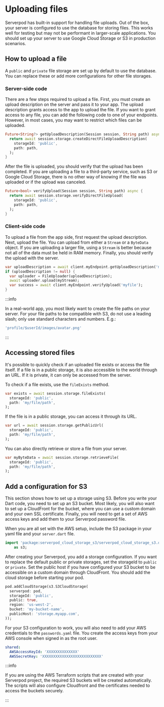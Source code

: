 # Uploading files
Serverpod has built-in support for handling file uploads. Out of the box, your server is configured to use the database for storing files. This works well for testing but may not be performant in larger-scale applications. You should set up your server to use Google Cloud Storage or S3 in production scenarios.

## How to upload a file
A `public` and `private` file storage are set up by default to use the database. You can replace these or add more configurations for other file storages.

### Server-side code
There are a few steps required to upload a file. First, you must create an upload description on the server and pass it to your app. The upload description grants access to the app to upload the file. If you want to grant access to any file, you can add the following code to one of your endpoints. However, in most cases, you may want to restrict which files can be uploaded.

```dart
Future<String?> getUploadDescription(Session session, String path) async {
  return await session.storage.createDirectFileUploadDescription(
    storageId: 'public',
    path: path,
  );
}
```

After the file is uploaded, you should verify that the upload has been completed. If you are uploading a file to a third-party service, such as S3 or Google Cloud Storage, there is no other way of knowing if the file was uploaded or if the upload was canceled.

```dart
Future<bool> verifyUpload(Session session, String path) async {
  return await session.storage.verifyDirectFileUpload(
    storageId: 'public',
    path: path,
  );
}
```

### Client-side code
To upload a file from the app side, first request the upload description. Next, upload the file. You can upload from either a `Stream` or a `ByteData` object. If you are uploading a larger file, using a `Stream` is better because not all of the data must be held in RAM memory. Finally, you should verify the upload with the server.

```dart
var uploadDescription = await client.myEndpoint.getUploadDescription('myfile');
if (uploadDescription != null) {
  var uploader = FileUploader(uploadDescription);
  await uploader.upload(myStream);
  var success = await client.myEndpoint.verifyUpload('myfile');
}
```

:::info

In a real-world app, you most likely want to create the file paths on your server. For your file paths to be compatible with S3, do not use a leading slash; only use standard characters and numbers. E.g.:

```dart
'profile/$userId/images/avatar.png'
```

:::

## Accessing stored files
It's possible to quickly check if an uploaded file exists or access the file itself. If a file is in a public storage, it is also accessible to the world through an URL. If it is private, it can only be accessed from the server.

To check if a file exists, use the `fileExists` method.

```dart
var exists = await session.storage.fileExists(
  storageId: 'public',
  path: 'my/file/path',
);
```

If the file is in a public storage, you can access it through its URL.

```dart
var url = await session.storage.getPublicUrl(
  storageId: 'public',
  path: 'my/file/path',
);
```

You can also directly retrieve or store a file from your server.

```dart
var myByteData = await session.storage.retrieveFile(
  storageId: 'public',
  path: 'my/file/path',
);
```

## Add a configuration for S3
This section shows how to set up a storage using S3. Before you write your Dart code, you need to set up an S3 bucket. Most likely, you will also want to set up a CloudFront for the bucket, where you can use a custom domain and your own SSL certificate. Finally, you will need to get a set of AWS access keys and add them to your Serverpod password file.

When you are all set with the AWS setup, include the S3  package in your yaml file and your `server.dart` file.

```dart
import 'package:serverpod_cloud_storage_s3/serverpod_cloud_storage_s3.dart'
    as s3;
```

After creating your Serverpod, you add a storage configuration. If you want to replace the default public or private storages, set the storageId to `public` or `private`. Set the public host if you have configured your S3 bucket to be accessible on a custom domain through CloudFront. You should add the cloud storage before starting your pod.

```dart
pod.addCloudStorage(s3.S3CloudStorage(
  serverpod: pod,
  storageId: 'public',
  public: true,
  region: 'us-west-2',
  bucket: 'my-bucket-name',
  publicHost: 'storage.myapp.com',
));
```

For your S3 configuration to work, you will also need to add your AWS credentials to the `passwords.yaml` file. You create the access keys from your AWS console when signed in as the root user.

```yaml
shared:
  AWSAccessKeyId: 'XXXXXXXXXXXXXX'
  AWSSecretKey: 'XXXXXXXXXXXXXXXXXXXXXXXXXXX'
```

:::info

If you are using the AWS Terraform scripts that are created with your Serverpod project, the required S3 buckets will be created automatically. The scripts will also configure Cloudfront and the certificates needed to access the buckets securely.

:::